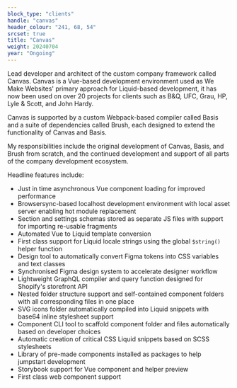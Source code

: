 ```yaml
---
block_type: "clients"
handle: "canvas"
header_colour: "241, 68, 54"
srcset: true
title: "Canvas"
weight: 20240704
year: "Ongoing"
---
```

Lead developer and architect of the custom company framework called Canvas. Canvas is a Vue-based development environment used as We Make Websites' primary approach for Liquid-based development, it has now been used on over 20 projects for clients such as B&Q, UFC, Grau, HP, Lyle & Scott, and John Hardy.

Canvas is supported by a custom Webpack-based compiler called Basis and a suite of dependencies called Brush, each designed to extend the functionality of Canvas and Basis.

My responsibilities include the original development of Canvas, Basis, and Brush from scratch, and the continued development and support of all parts of the company development ecosystem.

Headline features include:

* Just in time asynchronous Vue component loading for improved performance
* Browsersync-based localhost development environment with local asset server enabling hot module replacement
* Section and settings schemas stored as separate JS files with support for importing re-usable fragments
* Automated Vue to Liquid template conversion
* First class support for Liquid locale strings using the global `$string()` helper function
* Design tool to automatically convert Figma tokens into CSS variables and text classes
* Synchronised Figma design system to accelerate designer workflow
* Lightweight GraphQL compiler and query function designed for Shopify's storefront API
* Nested folder structure support and self-contained component folders with all corresponding files in one place
* SVG icons folder automatically compiled into Liquid snippets with base64 inline stylesheet support
* Component CLI tool to scaffold component folder and files automatically based on developer choices
* Automatic creation of critical CSS Liquid snippets based on SCSS stylesheets
* Library of pre-made components installed as packages to help jumpstart development
* Storybook support for Vue component and helper preview
* First class web component support
